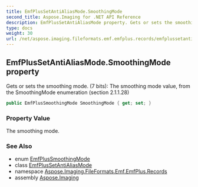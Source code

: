 ```yaml
---
title: EmfPlusSetAntiAliasMode.SmoothingMode
second_title: Aspose.Imaging for .NET API Reference
description: EmfPlusSetAntiAliasMode property. Gets or sets the smoothing mode. 7 bits The smoothing mode value from the SmoothingMode enumeration section 2.1.1.28
type: docs
weight: 30
url: /net/aspose.imaging.fileformats.emf.emfplus.records/emfplussetantialiasmode/smoothingmode/
---
```

## EmfPlusSetAntiAliasMode.SmoothingMode property

Gets or sets the smoothing mode. (7 bits): The smoothing mode value, from the SmoothingMode enumeration (section 2.1.1.28)

```csharp
public EmfPlusSmoothingMode SmoothingMode { get; set; }
```

### Property Value

The smoothing mode.

### See Also

* enum [EmfPlusSmoothingMode](../../../aspose.imaging.fileformats.emf.emfplus.consts/emfplussmoothingmode/)
* class [EmfPlusSetAntiAliasMode](../)
* namespace [Aspose.Imaging.FileFormats.Emf.EmfPlus.Records](../../emfplussetantialiasmode/)
* assembly [Aspose.Imaging](../../../)


